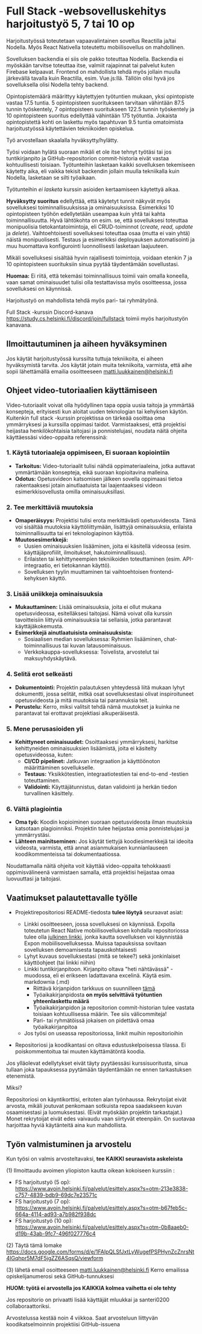 # Full Stack -websovelluskehitys harjoitustyö 5, 7 tai 10 op

Harjoitustyössä toteutetaan vapaavalintainen sovellus Reactilla ja/tai Nodella. Myös React Nativella toteutettu mobiilisovellus on mahdollinen.

Sovelluksen backendia ei siis ole pakko toteuttaa Nodella. Backendia ei myöskään tarvitse toteuttaa itse, valmiit rajapinnat tai palvelut kuten Firebase kelpaavat. Frontend on mahdollista tehdä myös jollain muulla järkevällä tavalla kuin Reactilla, esim. Vue.js:llä. Tällöin olisi hyvä jos sovelluksella olisi Nodella tehty backend.

Opintopistemäärä määrittyy käytettyjen työtuntien mukaan, yksi opintopiste vastaa 17.5 tuntia. 5 opintopisteen suoritukseen tarvitaan vähintään 87.5 tunnin työskentely, 7 opintopisteen suoritukseen 122.5 tunnin työskentely ja 10 opintopisteen suoritus edellyttää vähintään 175 työtuntia. Jokaista opintopistettä kohti on laskettu myös tapahtuvan 9.5 tuntia omatoimista harjoitustyössä käytettävien tekniikoiden opiskelua.

Työ arvostellaan skaalalla hyväksytty/hylätty. 

Työsi voidaan hylätä suoraan mikäli et ole itse tehnyt työtäsi tai jos tuntikirjanpito ja GitHub-repositorion commit-historia eivät vastaa kohtuullisesti toisiaan. Työtunteihin lasketaan kaikki sovelluksen tekemiseen käytetty aika, eli vaikka tekisit backendin jollain muulla tekniikalla kuin Nodella, lasketaan se silti työaikaan.

Työtunteihin _ei lasketa_ kurssin asioiden kertaamiseen käytettyä aikaa.

**Hyväksytty suoritus** edellyttää, että käytetyt tunnit näkyvät myös sovelluksesi toiminnallisuuksissa ja ominaisuuksissa.
Esimerkiksi 10 opintopisteen työhön edellytetään useampaa kuin yhtä tai kahta toiminnallisuutta. Hyvä lähtökohta on esim. se, että sovelluksesi toteuttaa monipuolisia tietokantatoimintoja, eli CRUD-toiminnot (_create, read, update_ ja _delete_). Vaihtoehtoisesti sovelluksesi toteuttaa osaa (mutta ei vain yhtä) näistä monipuolisesti. Testaus ja esimerkiksi deployauksen automatisointi ja muu huomattava konfigurointi luonnollisesti lasketaan laajuuteen.

Mikäli sovelluksesi sisältää hyvin rajallisesti toimintoja, voidaan etenkin 7 ja 10 opintopisteen suorituksiin sinua pyytää täydentämään sovellustasi.

**Huomaa:** Ei riitä, että tekemäsi toiminnallisuus toimii vain omalla koneella, vaan samat ominaisuudet tulisi olla testattavissa myös osoitteessa, jossa sovelluksesi on käynnissä.

Harjoitustyö on mahdollista tehdä myös pari- tai ryhmätyönä.

Full Stack -kurssin Discord-kanava https://study.cs.helsinki.fi/discord/join/fullstack toimii myös harjoitustyön kanavana.

## Ilmoittautuminen ja aiheen hyväksyminen

Jos käytät harjoitustyössä kurssilta tuttuja tekniikoita, ei aiheen hyväksymistä tarvita. Jos käytät jotain muita tekniikoita, varmista, että aihe sopii lähettämällä emailia osoitteeseen matti.luukkainen@helsinki.fi

## Ohjeet video-tutoriaalien käyttämiseen

Video-tutoriaalit voivat olla hyödyllinen tapa oppia uusia taitoja ja ymmärtää konsepteja, erityisesti kun aloitat uuden teknologian tai kehyksen käytön. Kuitenkin full stack -kurssin projektissa on tärkeää osoittaa oma ymmärryksesi ja kurssilla oppimasi taidot. Varmistaaksesi, että projektisi heijastaa henkilökohtaisia taitojasi ja ponnistelujasi, noudata näitä ohjeita käyttäessäsi video-oppaita referenssinä:

### 1. Käytä tutoriaaleja oppimiseen, Ei suoraan kopiointiin
- **Tarkoitus:** Video-tutoriaalit tulisi nähdä oppimateriaaleina, jotka auttavat ymmärtämään konsepteja, eikä suoraan kopioitavina malleina.
- **Odotus:** Opetusvideon katsomisen jälkeen sovella oppimaasi tietoa rakentaaksesi jotain ainutlaatuista tai laajentaaksesi videon esimerkkisovellusta omilla ominaisuuksillasi.

### 2. Tee merkittäviä muutoksia
- **Omaperäisyys:** Projektisi tulisi erota merkittävästi opetusvideosta. Tämä voi sisältää muutoksia käyttöliittymään, lisättyjä ominaisuuksia, erilaista toiminnallisuutta tai eri teknologiapinon käyttöä.
- **Muutosesimerkkejä:**
  - Uusien ominaisuuksien lisääminen, joita ei käsitellä videossa (esim. käyttäjäprofiilit, ilmoitukset, hakutoiminnallisuus).
  - Erilaisten tai kehittyneempien tekniikoiden toteuttaminen (esim. API-integraatio, eri tietokannan käyttö).
  - Sovelluksen tyylin muuttaminen tai vaihtoehtoisen frontend-kehyksen käyttö.

### 3. Lisää uniikkeja ominaisuuksia
- **Mukauttaminen:** Lisää ominaisuuksia, joita ei ollut mukana opetusvideossa, esitelläksesi taitojasi. Nämä voivat olla kurssin tavoitteisiin liittyviä ominaisuuksia tai sellaisia, jotka parantavat käyttäjäkokemusta.
- **Esimerkkejä ainutlaatuisista ominaisuuksista:**
  - Sosiaalisen median sovelluksessa: Ryhmien lisääminen, chat-toiminnallisuus tai kuvan latausominaisuus.
  - Verkkokauppa-sovelluksessa: Toivelista, arvostelut tai maksuyhdyskäytävä.

### 4. Selitä erot selkeästi
- **Dokumentointi:** Projektin palautuksen yhteydessä liitä mukaan lyhyt dokumentti, jossa selität, mitkä osat sovelluksestasi olivat inspiroituneet opetusvideosta ja mitä muutoksia tai parannuksia teit.
- **Perustelu:** Kerro, miksi valitsit tehdä nämä muutokset ja kuinka ne parantavat tai erottavat projektiasi alkuperäisestä.

### 5. Mene perusasioiden yli
- **Kehittyneet ominaisuudet:** Osoittaaksesi ymmärryksesi, harkitse kehittyneiden ominaisuuksien lisäämistä, joita ei käsitelty opetusvideossa, kuten:
  - **CI/CD pipelinet:** Jatkuvan integraation ja käyttöönoton määrittäminen sovellukselle.
  - **Testaus:** Yksikkötestien, integraatiotestien tai end-to-end -testien toteuttaminen.
  - **Validointi:** Käyttäjätunnistus, datan validointi ja herkän tiedon turvallinen käsittely.

### 6. Vältä plagiointia
- **Oma työ:** Koodin kopioiminen suoraan opetusvideosta ilman muutoksia katsotaan plagioinniksi. Projektin tulee heijastaa omia ponnistelujasi ja ymmärrystäsi.
- **Lähteen mainitseminen:** Jos käytät tiettyjä koodiesimerkkejä tai ideoita videosta, varmista, että annat asianmukaisen kunnianlauseen koodikommenteissa tai dokumentaatiossa.

Noudattamalla näitä ohjeita voit käyttää video-oppaita tehokkaasti oppimisvälineenä varmistaen samalla, että projektisi heijastaa omaa luovuuttasi ja taitojasi.


## Vaatimukset palautettavalle työlle

- Projektirepositoriosi README-tiedosta **tulee löytyä** seuraavat asiat:
  - Linkki osoitteeseen, jossa sovelluksesi on käynnissä. Expolla toteutetun React Native mobiilisovelluksen kohdalla repositoriossa tulee olla [julkinen linkki](https://docs.expo.io/versions/latest/workflow/publishing/#how-to-publish), jonka kautta sovelluksen voi käynnistää Expon mobiilisovelluksessa. Muissa tapauksissa sovitaan sovelluksen demoamisesta tapauskohtaisesti
  - Lyhyt kuvaus sovelluksestasi (mitä se tekee?) sekä jonkinlaiset käyttöohjeet (tai linkki niihin)
  - Linkki tuntikirjanpitoon. Kirjanpito oltava "heti nähtävässä" -muodossa, eli ei erikseen ladattavana excelinä. Käytä esim. markdownia (.md)
    - Riittävä kirjanpidon tarkkuus on suunnilleen [tämä](https://github.com/mluukkai/OtmTodoApp/blob/master/dokumentaatio/tuntikirjanpito.md)
    - Työaikakirjanpidosta **on myös selvittävä työtuntien yhteenlaskettu määrä**
    - Työaikakirjanpidon ja repositorion commit-historian tulee vastata toisiaan kohtuullisessa määrin. Tee siis välicommiteja!
    - Pari- tai ryhmätöissä jokaisen on pidettävä omaa työaikakirjanpitoa
  - Jos työsi on useassa repositoriossa, linkit muihin repositorioihin

- Repositoriosi ja koodikantasi on oltava edustuskelpoisessa tilassa. Ei poiskommentoitua tai muuten käyttämätöntä koodia.

Jos ylläolevat edellytykset eivät täyty pyytäessäsi kurssisuoritusta, sinua tullaan joka tapauksessa pyytämään täydentämään ne ennen tarkastuksen etenemistä.

Miksi?

Repositoriosi on käyntikorttisi, eritoten alan työnhaussa. Rekrytoijat eivät arvosta, mikäli joutuvat penkomaan sotkuista repoa saadakseen kuvan osaamisestasi ja luomuksestasi. (Eivät myöskään projektin tarkastajat.) Monet rekrytoijat eivät edes vaivaudu vaan siirtyvät eteenpäin. On suotavaa harjoittaa hyviä käytänteitä aina kun mahdollista.

## Työn valmistuminen ja arvostelu

Kun työsi on valmis arvosteltavaksi, **tee KAIKKI seuraavista askeleista**

(1) Ilmoittaudu avoimen yliopiston kautta oikean kokoiseen kurssiin :
- FS harjoitustyö (5 op): https://www.avoin.helsinki.fi/palvelut/esittely.aspx?s=otm-213e3838-c757-4839-bdb9-69dc7e23571c
- FS harjoitustyö (7 op): https://www.avoin.helsinki.fi/palvelut/esittely.aspx?s=otm-b67feb5c-664a-4114-ad93-a7b982f938dc
- FS harjoitustyö (10 op): https://www.avoin.helsinki.fi/palvelut/esittely.aspx?s=otm-0b8aaeb0-d19b-43ab-9fc7-496f027776c4

(2) Täytä tämä lomake https://docs.google.com/forms/d/e/1FAIpQLSfJxtLyWugefPSPHynZcZnrsNt4IGqhpr5M7dF5jgZZ6ASqsQ/viewform

(3) lähetä email osoitteeseen matti.luukkainen@helsinki.fi Kerro emailissa opiskelijanumerosi sekä GitHub-tunnuksesi

**HUOM: työtä ei arvostella jos KAIKKIA kolmea vaihetta ei ole tehty**

Jos repositorio on privaatti lisää käyttäjät mluukkai ja santeri0200 collaboraattoriksi.

Arvostelussa kestää noin 4 viikkoa. Saat arvosteluun liittyvän koodikatselmoinnin projektiisi GitHub-issuena

